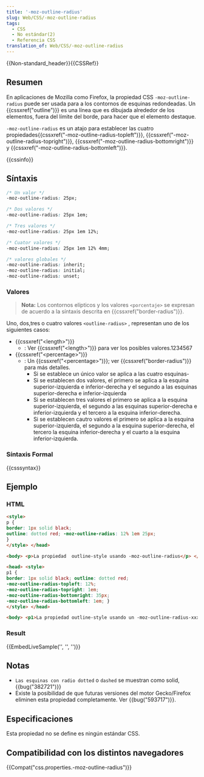 ```yaml
---
title: '-moz-outline-radius'
slug: Web/CSS/-moz-outline-radius
tags:
  - CSS
  - No estándar(2)
  - Referencia CSS
translation_of: Web/CSS/-moz-outline-radius
---
```


{{Non-standard_header}}{{CSSRef}}

## Resumen

En aplicaciones de Mozilla como Firefox, la propiedad CSS `-moz-outline-radius` puede ser usada para a los contornos de esquinas redondeadas. Un {{cssxref("outline")}} es una línea que es dibujada alrededor de los elementos, fuera del límite del borde, para hacer que el elemento destaque.

`-moz-outline-radius` es un atajo para establecer las cuatro propiedades{{cssxref("-moz-outline-radius-topleft")}}, {{cssxref("-moz-outline-radius-topright")}}, {{cssxref("-moz-outline-radius-bottomright")}} y {{cssxref("-moz-outline-radius-bottomleft")}}.

{{cssinfo}}

## Síntaxis

```css
/* Un valor */
-moz-outline-radius: 25px;

/* Dos valores */
-moz-outline-radius: 25px 1em;

/* Tres valores */
-moz-outline-radius: 25px 1em 12%;

/* Cuator valores */
-moz-outline-radius: 25px 1em 12% 4mm;

/* valores globales */
-moz-outline-radius: inherit;
-moz-outline-radius: initial;
-moz-outline-radius: unset;
```

### Valores

> **Nota:** Los contornos elípticos y los valores `<porcentaje>` se expresan de acuerdo a la síntaxis descrita en {{cssxref("border-radius")}}.

Uno, dos,tres o cuatro valores `<outline-radius>` , representan uno de los siguientes casos:

- {{cssxref("&lt;length&gt;")}}
  - : Ver {{cssxref("&lt;length&gt;")}} para ver los posibles valores.1234567
- {{cssxref("&lt;percentage&gt;")}}
  - : Un {{cssxref("&lt;percentage&gt;")}}; ver {{cssxref("border-radius")}} para más detalles.
    - Si se establece un único valor se aplica a las cuatro esquinas-
    - Si se establecen dos valores, el primero se aplica a la esquina superior-izquierda e inferior-derecha y el segundo a las esquinas superior-derecha e inferior-izquierda
    - Si se establecen tres valores el primero se aplica a la esquina superior-izquierda, el segundo a las esquinas superior-derecha e inferior-izquierda y el tercero a la esquina inferior-derecha.
    - Si se establecen cautro valores el primero se aplica a la esquina superior-izquierda, el segundo a la esquina superior-derecha, el tercero la esquina inferior-derecha y el cuarto a la esquina inferior-izquierda.

### Síntaxis Formal

{{csssyntax}}

## Ejemplo

### HTML

```html
<style>
p {
border: 1px solid black;
outline: dotted red; -moz-outline-radius: 12% 1em 25px;
}
</style> </head>

<body> <p>La propiedad  outline-style usando -moz-outline-radius</p> </body>

<head> <style>
p1 {
border: 1px solid black; outline: dotted red;
-moz-outline-radius-topleft: 12%;
-moz-outline-radius-topright: 1em;
-moz-outline-radius-bottomright: 35px;
-moz-outline-radius-bottomleft: 1em; }
</style> </head>

<body> <p1>La propiedad outline-style usando un -moz-outline-radius-xxx más complicado</p1> </body>
```

### Result

{{EmbedLiveSample('', '', '')}}

## Notas

- `Las esquinas con radio dotted` o `dashed` se muestran como solid, {{bug("382721")}}
- Existe la posibilidad de que futuras versiones del motor Gecko/Firefox eliminen esta propiedad completamente. Ver {{bug("593717")}}.

## Especificaciones

Esta propiedad no se define es ningún estándar CSS.

## Compatibilidad con los distintos navegadores

{{Compat("css.properties.-moz-outline-radius")}}
